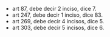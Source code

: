 - art 87, debe decir 2 inciso, dice 7.
- art 247, debe decir 1 inciso, dice 83.
- art 269, debe decir 4 incisos, dice 5.
- art 303, debe decir 5 incisos, dice 6.